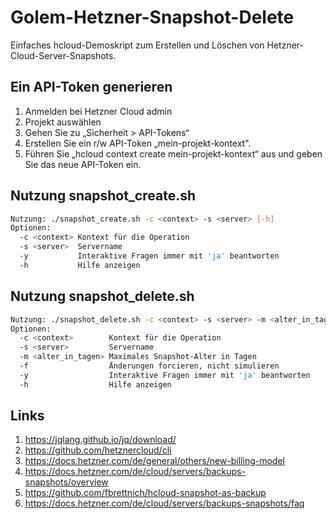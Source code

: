 # Golem-Hetzner-Snapshot-Delete

Einfaches hcloud-Demoskript zum Erstellen und Löschen von Hetzner-Cloud-Server-Snapshots.

## Ein API-Token generieren

1. Anmelden bei Hetzner Cloud admin
2. Projekt auswählen
3. Gehen Sie zu „Sicherheit > API-Tokens“
4. Erstellen Sie ein r/w API-Token „mein-projekt-kontext".
5. Führen Sie „hcloud context create mein-projekt-kontext“ aus und geben Sie das neue API-Token ein.

## Nutzung snapshot_create.sh

```bash
Nutzung: ./snapshot_create.sh -c <context> -s <server> [-h]
Optionen:
  -c <context> Kontext für die Operation
  -s <server>  Servername
  -y           Interaktive Fragen immer mit 'ja' beantworten
  -h           Hilfe anzeigen
```

## Nutzung snapshot_delete.sh

```bash
Nutzung: ./snapshot_delete.sh -c <context> -s <server> -m <alter_in_tagen> [-f] [-y] [-h]
Optionen:
  -c <context>        Kontext für die Operation
  -s <server>         Servername
  -m <alter_in_tagen> Maximales Snapshot-Alter in Tagen
  -f                  Änderungen forcieren, nicht simulieren
  -y                  Interaktive Fragen immer mit 'ja' beantworten
  -h                  Hilfe anzeigen
```

## Links

1. <https://jqlang.github.io/jq/download/>
2. <https://github.com/hetznercloud/cli>
3. <https://docs.hetzner.com/de/general/others/new-billing-model>
4. <https://docs.hetzner.com/de/cloud/servers/backups-snapshots/overview>
5. <https://github.com/fbrettnich/hcloud-snapshot-as-backup>
6. <https://docs.hetzner.com/de/cloud/servers/backups-snapshots/faq>

